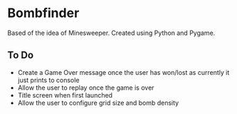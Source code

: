# Bombfinder

Based of the idea of Minesweeper. Created using Python and Pygame. 

## To Do

- Create a Game Over message once the user has won/lost as currently it just prints to console
- Allow the user to replay once the game is over
- Title screen when first launched
- Allow the user to configure grid size and bomb density